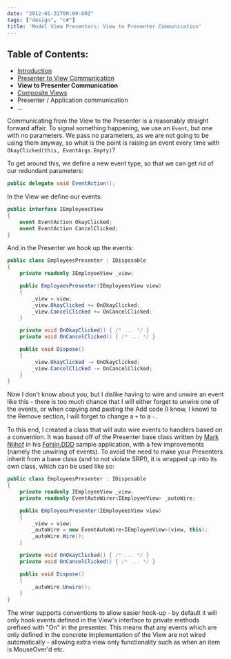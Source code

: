 ```yaml
---
date: "2012-01-31T00:00:00Z"
tags: ["design", "c#"]
title: 'Model View Presenters: View to Presenter Communication'
---
```


Table of Contents:
------------------
* [Introduction][3]
* [Presenter to View Communication][4]
* **View to Presenter Communication**
* [Composite Views][5]
* Presenter / Application communication
* ...

Communicating from the View to the Presenter is a reasonably straight forward affair.  To signal something happening, we use an `Event`, but one with no parameters.  We pass no parameters, as we are not going to be using them anyway, so what is the point is raising an event every time with `OkayClicked(this, EventArgs.Empty)`?

To get around this, we define a new event type, so that we can get rid of our redundant parameters:

```csharp
public delegate void EventAction();
```

In the View we define our events:

```csharp
public interface IEmployeesView
{
	event EventAction OkayClicked;
	event EventAction CancelClicked;
}
```

And in the Presenter we hook up the events:

```csharp
public class EmployeesPresenter : IDisposable
{
	private readonly IEmployeeView _view;

	public EmployeesPresenter(IEmployeesView view)
	{
		_view = view;
		_view.OkayClicked += OnOkayClicked;
		_view.CancelClicked += OnCancelClicked;
	}

	private void OnOkayClicked() { /* ... */ }
	private void OnCancelClicked() { /* ... */ }

	public void Dispose()
	{
		_view.OkayClicked -= OnOkayClicked;
		_view.CancelClicked -= OnCancelClicked;
	}
}
```

Now I don't know about you, but I dislike having to wire and unwire an event like this - there is too much chance that I will either forget to unwire one of the events, or when copying and pasting the Add code (I know, I know) to the Remove section, I will forget to change a `+` to a `-`.

To this end, I created a class that will auto wire events to handlers based on a convention.  It was based off of the Presenter base class written by [Mark Nijhof][1] in his [Fohjin.DDD][2] sample application, with a few improvements (namely the unwiring of events).  To avoid the need to make your Presenters inherit from a base class (and to not violate SRP!), it is wrapped up into its own class, which can be used like so:

```csharp
public class EmployeesPresenter : IDisposable
{
	private readonly IEmployeeView _view;
	private readonly EventAutoWirer<IEmployeeView> _autoWire;

	public EmployeesPresenter(IEmployeesView view)
	{
		_view = view;
		_autoWire = new EventAutoWire<IEmployeeView>(view, this);
		_autoWire.Wire();
	}

	private void OnOkayClicked() { /* ... */ }
	private void OnCancelClicked() { /* ... */ }

	public void Dispose()
	{
		_autoWire.Unwire();
	}
}
```

The wirer supports conventions to allow easier hook-up - by default it will only hook events defined in the View's interface to private methods prefixed with "On" in the presenter.  This means that any events which are only defined in the concrete implementation of the View are not wired automatically - allowing extra view only functionality such as when an item is MouseOver'd etc.

[1]: http://cre8ivethought.com/blog/index
[2]: https://github.com/MarkNijhof/Fohjin

[3]: /model-view-presenter-introduction
[4]: /model-view-presenters-presenter-to-view-communication
[5]: /model-view-presenters-composite-views
